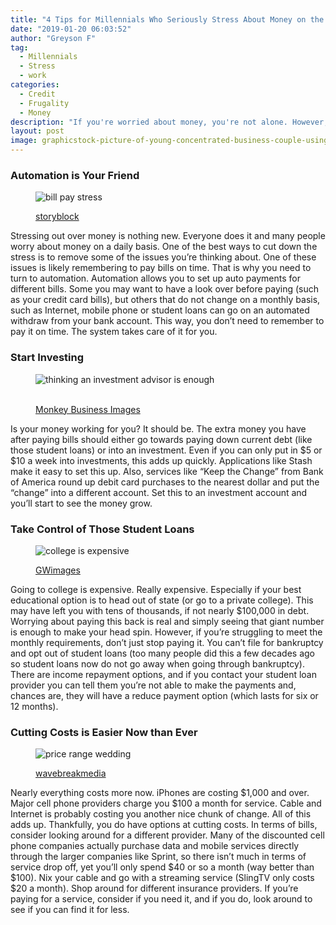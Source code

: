 ```yaml
---
title: "4 Tips for Millennials Who Seriously Stress About Money on the Job"
date: "2019-01-20 06:03:52"
author: "Greyson F"
tag:
  - Millennials
  - Stress
  - work
categories:
  - Credit
  - Frugality
  - Money
description: "If you're worried about money, you're not alone. However, stress can prevent you from enjoying life to the fullest. Here are stress reducing money tips."
layout: post
image: graphicstock-picture-of-young-concentrated-business-couple-using-computer-in-office-look-at-computer_Su5CviLng-e1506030211507.jpg
---
```


### Automation is Your Friend

<figure aria-describedby="caption-attachment-4620" class="wp-caption alignnone" id="attachment_4620" style="width: 700px">

![bill pay stress](/posts/graphicstock-picture-of-young-concentrated-business-couple-using-computer-in-office-look-at-computer_Su5CviLng-e1506030211507.jpg)<figcaption class="wp-caption-text" id="caption-attachment-4620">[storyblock](https://www.storyblocks.com/stock-image/picture-of-young-concentrated-business-couple-using-computer-in-office-look-at-computer-r_jydiinxj0s8jjkh)</figcaption></figure>

Stressing out over money is nothing new. Everyone does it and many people worry about money on a daily basis. One of the best ways to cut down the stress is to remove some of the issues you’re thinking about. One of these issues is likely remembering to pay bills on time. That is why you need to turn to automation. Automation allows you to set up auto payments for different bills. Some you may want to have a look over before paying (such as your credit card bills), but others that do not change on a monthly basis, such as Internet, mobile phone or student loans can go on an automated withdraw from your bank account. This way, you don’t need to remember to pay it on time. The system takes care of it for you.

### Start Investing

<figure aria-describedby="caption-attachment-4329" class="wp-caption alignnone" id="attachment_4329" style="width: 700px">

![thinking an investment advisor is enough](/posts/shutterstock_283523774.jpg)<figcaption class="wp-caption-text" id="caption-attachment-4329">  
[Monkey Business Images](https://www.shutterstock.com/image-photo/couple-home-meeting-financial-advisor-283523774)</figcaption></figure>

Is your money working for you? It should be. The extra money you have after paying bills should either go towards paying down current debt (like those student loans) or into an investment. Even if you can only put in $5 or $10 a week into investments, this adds up quickly. Applications like Stash make it easy to set this up. Also, services like “Keep the Change” from Bank of America round up debit card purchases to the nearest dollar and put the “change” into a different account. Set this to an investment account and you’ll start to see the money grow.

### Take Control of Those Student Loans

<figure aria-describedby="caption-attachment-4284" class="wp-caption alignnone" id="attachment_4284" style="width: 700px">

![college is expensive](/posts/shutterstock_13653856-e1478033541781.jpg)<figcaption class="wp-caption-text" id="caption-attachment-4284">[GWimages](http://www.shutterstock.com/pic-13653856/stock-photo-diploma-with-money.html)</figcaption></figure>

Going to college is expensive. Really expensive. Especially if your best educational option is to head out of state (or go to a private college). This may have left you with tens of thousands, if not nearly $100,000 in debt. Worrying about paying this back is real and simply seeing that giant number is enough to make your head spin. However, if you’re struggling to meet the monthly requirements, don’t just stop paying it. You can’t file for bankruptcy and opt out of student loans (too many people did this a few decades ago so student loans now do not go away when going through bankruptcy). There are income repayment options, and if you contact your student loan provider you can tell them you’re not able to make the payments and, chances are, they will have a reduce payment option (which lasts for six or 12 months).

### Cutting Costs is Easier Now than Ever

<figure aria-describedby="caption-attachment-4107" class="wp-caption alignnone" id="attachment_4107" style="width: 700px">

![price range wedding](/posts/shutterstock_418403209.jpg)<figcaption class="wp-caption-text" id="caption-attachment-4107">[wavebreakmedia](http://www.shutterstock.com/pic-418403209/stock-photo-worried-young-couple-discussing-bills-at-home.html)</figcaption></figure>

Nearly everything costs more now. iPhones are costing $1,000 and over. Major cell phone providers charge you $100 a month for service. Cable and Internet is probably costing you another nice chunk of change. All of this adds up. Thankfully, you do have options at cutting costs. In terms of bills, consider looking around for a different provider. Many of the discounted cell phone companies actually purchase data and mobile services directly through the larger companies like Sprint, so there isn’t much in terms of service drop off, yet you’ll only spend $40 or so a month (way better than $100). Nix your cable and go with a streaming service (SlingTV only costs $20 a month). Shop around for different insurance providers. If you’re paying for a service, consider if you need it, and if you do, look around to see if you can find it for less.
